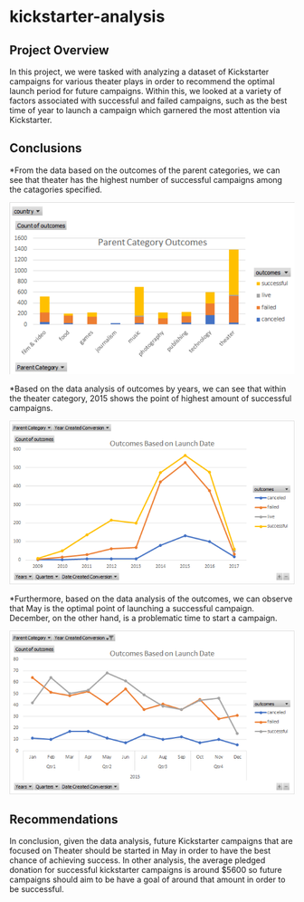 # kickstarter-analysis
## Project Overview
In this project, we were tasked with analyzing a dataset of Kickstarter campaigns for various theater plays in order to recommend the optimal launch period for future campaigns. Within this, we looked at a variety of factors associated with successful and failed campaigns, such as the best time of year to launch a campaign which garnered the most attention via Kickstarter. <br />

## Conclusions
*From the data based on the outcomes of the parent categories, we can see that theater has the highest number of successful campaigns among the catagories specified. <br />

![](https://github.com/Stewartsl17/kickstarter-analysis/blob/master/Parent%20Category.png) <br />

*Based on the data analysis of outcomes by years, we can see that within the theater category, 2015 shows the point of highest amount of successful campaigns.<br />

![](https://github.com/Stewartsl17/kickstarter-analysis/blob/master/Outcomes.png) <br />

*Furthermore, based on the data analysis of the outcomes, we can observe that May is the optimal point of launching a successful campaign. December, on the other hand, is a problematic time to start a campaign. <br />

![](https://github.com/Stewartsl17/kickstarter-analysis/blob/master/Outcomes%20-%20By%20Quarter.png)  <br /> 

## Recommendations
In conclusion, given the data analysis, future Kickstarter campaigns that are focused on Theater should be started in May in order to have the best chance of achieving success. In other analysis, the average pledged donation for successful kickstarter campaigns is around $5600 so future campaigns should aim to be have a goal of around that amount in order to be successful. 
 
